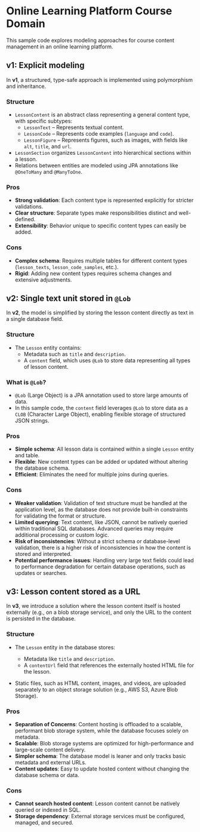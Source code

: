 # Online Learning Platform Course Domain

This sample code explores modeling approaches for course content management in an online learning platform.

## v1: Explicit modeling

In **v1**, a structured, type-safe approach is implemented using polymorphism and inheritance.

### Structure

- `LessonContent` is an abstract class representing a general content type, with specific subtypes:
    - `LessonText` – Represents textual content.
    - `LessonCode` – Represents code examples (`language` and `code`).
    - `LessonFigure` – Represents figures, such as images, with fields like `alt`, `title`, and `url`.
- `LessonSection` organizes `LessonContent` into hierarchical sections within a lesson.
- Relations between entities are modeled using JPA annotations like `@OneToMany` and `@ManyToOne`.

### Pros

- **Strong validation**: Each content type is represented explicitly for stricter validations.
- **Clear structure**: Separate types make responsibilities distinct and well-defined.
- **Extensibility**: Behavior unique to specific content types can easily be added.

### Cons

- **Complex schema**: Requires multiple tables for different content types (`lesson_texts`, `lesson_code_samples`,
  etc.).
- **Rigid**: Adding new content types requires schema changes and extensive adjustments.

## v2: Single text unit stored in `@Lob`

In **v2**, the model is simplified by storing the lesson content directly as text in a single database field.

### Structure

- The `Lesson` entity contains:
    - Metadata such as `title` and `description`.
    - A `content` field, which uses `@Lob` to store data representing all types of lesson content.

### What is `@Lob`?

- `@Lob` (Large Object) is a JPA annotation used to store large amounts of data.
- In this sample code, the `content` field leverages `@Lob` to store data as a `CLOB` (Character Large Object), enabling
  flexible storage of structured JSON strings.

### Pros

- **Simple schema**: All lesson data is contained within a single `Lesson` entity and table.
- **Flexible**: New content types can be added or updated without altering the database schema.
- **Efficient**: Eliminates the need for multiple joins during queries.

### Cons

- **Weaker validation**: Validation of text structure must be handled at the application level, as the database does not
  provide built-in constraints for validating the format or structure.
- **Limited querying**: Text content, like JSON, cannot be natively queried within traditional SQL databases. Advanced
  queries may require additional processing or custom logic.
- **Risk of inconsistencies**: Without a strict schema or database-level validation, there is a higher risk of
  inconsistencies in how the content is stored and interpreted.
- **Potential performance issues**: Handling very large text fields could lead to performance degradation for certain
  database operations, such as updates or searches.

## v3: Lesson content stored as a URL

In **v3**, we introduce a solution where the lesson content itself is hosted externally (e.g., on a blob storage
service), and only the URL to the content is persisted in the database.

### Structure

- The `Lesson` entity in the database stores:
    - Metadata like `title` and `description`.
    - A `contentUrl` field that references the externally hosted HTML file for the lesson.

- Static files, such as HTML content, images, and videos, are uploaded separately to an object storage solution (e.g.,
  AWS S3, Azure Blob Storage).

### Pros

- **Separation of Concerns**: Content hosting is offloaded to a scalable, performant blob storage system, while the
  database focuses solely on metadata.
- **Scalable**: Blob storage systems are optimized for high-performance and large-scale content delivery.
- **Simpler schema**: The database model is leaner and only tracks basic metadata and external URLs.
- **Content updates**: Easy to update hosted content without changing the database schema or data.

### Cons

- **Cannot search hosted content**: Lesson content cannot be natively queried or indexed in SQL.
- **Storage dependency**: External storage services must be configured, managed, and secured.